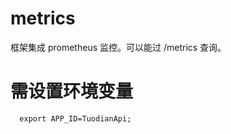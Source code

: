 # metrics

框架集成 prometheus 监控。可以能过 /metrics 查询。

# 需设置环境变量
```shell script
  export APP_ID=TuodianApi;
```
